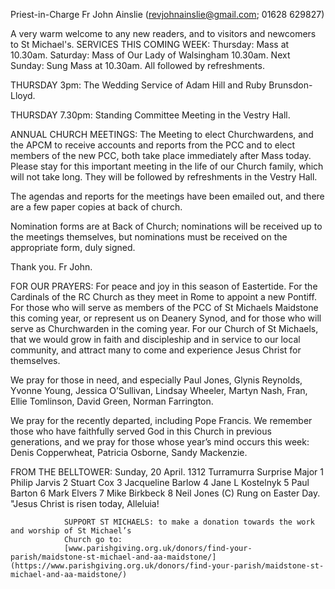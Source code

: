 
Priest-in-Charge Fr John Ainslie ([revjohnainslie@gmail.com](mailto:revjohnainslie@gmail.com); 01628 629827)

A very warm welcome to any new readers, and to visitors and newcomers to St Michael's.
SERVICES THIS COMING WEEK: Thursday: Mass at 10.30am. Saturday: Mass of Our Lady of Walsingham
10.30am. Next Sunday: Sung Mass at 10.30am. All followed by refreshments.

THURSDAY 3pm: The Wedding Service of Adam Hill and Ruby Brunsdon-Lloyd.

THURSDAY 7.30pm: Standing Committee Meeting in the Vestry Hall.


ANNUAL CHURCH MEETINGS: The Meeting to elect Churchwardens, and the APCM to receive accounts and
reports from the PCC and to elect members of the new PCC, both take place immediately after Mass today. Please stay
for this important meeting in the life of our Church family, which will not take long. They will be followed by
refreshments in the Vestry Hall.

The agendas and reports for the meetings have been emailed out, and there are a few paper copies at back of church.

Nomination forms are at Back of Church; nominations will be received up to the meetings themselves, but
nominations must be received on the appropriate form, duly signed.

Thank you. Fr John.




FOR OUR PRAYERS: For peace and joy in this season of Eastertide. For the Cardinals of the RC Church as they
meet in Rome to appoint a new Pontiff. For those who will serve as members of the PCC of St Michaels Maidstone
this coming year, or represent us on Deanery Synod, and for those who will serve as Churchwarden in the coming
year. For our Church of St Michaels, that we would grow in faith and discipleship and in service to our local
community, and attract many to come and experience Jesus Christ for themselves.

We pray for those in need, and especially Paul Jones, Glynis Reynolds, Yvonne Young, Jessica O’Sullivan, Lindsay
Wheeler, Martyn Nash, Fran, Ellie Tomlinson, David Green, Norman Farrington.

We pray for the recently departed, including Pope Francis. We remember those who have faithfully served God in
this Church in previous generations, and we pray for those whose year’s mind occurs this week: Denis Copperwheat,
Patricia Osborne, Sandy Mackenzie.

FROM THE BELLTOWER: Sunday, 20 April. 1312 Turramurra Surprise Major
1 Philip Jarvis 2 Stuart Cox 3 Jacqueline Barlow 4 Jane L Kostelnyk 5 Paul Barton 6 Mark Elvers 7 Mike Birkbeck
8 Neil Jones (C)
Rung on Easter Day. "Jesus Christ is risen today, Alleluia!


                SUPPORT ST MICHAELS: to make a donation towards the work and worship of St Michael’s
                Church go to:
                [www.parishgiving.org.uk/donors/find-your-parish/maidstone-st-michael-and-aa-maidstone/](https://www.parishgiving.org.uk/donors/find-your-parish/maidstone-st-michael-and-aa-maidstone/)
